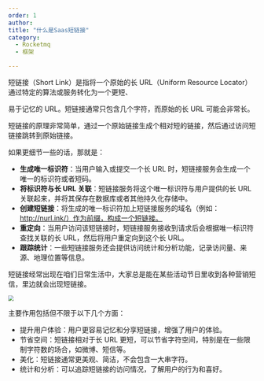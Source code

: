 ```yaml
---
order: 1
author: 
title: "什么是Saas短链接"
category:
  - Rocketmq
  - 框架

---
```


短链接（Short Link）是指将一个原始的长 URL（Uniform Resource Locator）通过特定的算法或服务转化为一个更短、

易于记忆的 URL。短链接通常只包含几个字符，而原始的长 URL 可能会非常长。

短链接的原理非常简单，通过一个原始链接生成个相对短的链接，然后通过访问短链接跳转到原始链接。

如果更细节一些的话，那就是：

- **生成唯一标识符**：当用户输入或提交一个长 URL 时，短链接服务会生成一个唯一的标识符或者短码。
- **将标识符与长 URL 关联**：短链接服务将这个唯一标识符与用户提供的长 URL 关联起来，并将其保存在数据库或者其他持久化存储中。
- **创建短链接**：将生成的唯一标识符加上短链接服务的域名（例如：http://nurl.ink/）作为前缀，构成一个短链接。
- **重定向**：当用户访问该短链接时，短链接服务接收到请求后会根据唯一标识符查找关联的长 URL，然后将用户重定向到这个长 URL。
- **跟踪统计**：一些短链接服务还会提供访问统计和分析功能，记录访问量、来源、地理位置等信息。

短链接经常出现在咱们日常生活中，大家总是能在某些活动节日里收到各种营销短信，里边就会出现短链接。

<img src="https://qtp-1324720525.cos.ap-shanghai.myqcloud.com/blog/202503092133251.png" style="zoom:67%;" />

主要作用包括但不限于以下几个方面：

- 提升用户体验：用户更容易记忆和分享短链接，增强了用户的体验。
- 节省空间：短链接相对于长 URL 更短，可以节省字符空间，特别是在一些限制字符数的场合，如微博、短信等。
- 美化：短链接通常更美观、简洁，不会包含一大串字符。
- 统计和分析：可以追踪短链接的访问情况，了解用户的行为和喜好。